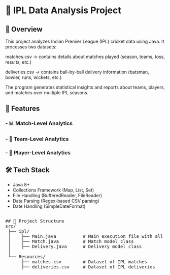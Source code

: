 # 🏏 IPL Data Analysis Project
## 📌 Overview

This project analyzes Indian Premier League (IPL) cricket data using Java.
It processes two datasets:

matches.csv → contains details about matches played (season, teams, toss, results, etc.)

deliveries.csv → contains ball-by-ball delivery information (batsman, bowler, runs, wickets, etc.)

The program generates statistical insights and reports about teams, players, and matches over multiple IPL seasons.

## 🚀 Features
### - 📊 Match-Level Analytics
### - 🏏 Team-Level Analytics
### - 👤 Player-Level Analytics

## 🛠️ Tech Stack
- Java 8+
- Collections Framework (Map, List, Set)
- File Handling (BufferedReader, FileReader)
- Data Parsing (Regex-based CSV parsing)
- Date Handling (SimpleDateFormat)


<pre>

## 📂 Project Structure
src/
 ├── ipl/
 │    ├── Main.java          # Main execution file with all analytics
 │    ├── Match.java         # Match model class
 │    ├── Delivery.java      # Delivery model class
 │
 └── Resources/
      ├── matches.csv        # Dataset of IPL matches
      ├── deliveries.csv     # Dataset of IPL deliveries
  </pre>
